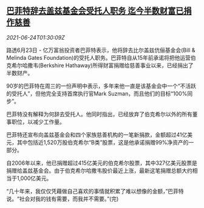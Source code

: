 <!--1624498263000-->
[巴菲特辞去盖兹基金会受托人职务 迄今半数财富已捐作慈善](https://cn.reuters.com/article/buffett-gatesfoundation-0624-idCNKCS2E004L)
------

<div><i>2021-06-24T01:30:09Z</i></div><p>路透6月23日 - 亿万富翁投资者巴菲特表示，他将辞去比尔盖兹伉俪基金会(Bill &amp; Melinda Gates Foundation)的受托人职务。巴菲特自从15年前承诺将把他运营伯克希尔哈撒韦(Berkshire Hathaway)所得财富捐赠给慈善事业以来，已经捐出了半数财产。</p><p>90岁的巴菲特在周三的一份声明中表示，多年来他一直是该基金会中一个“不活跃的受托人”，但他完全支持首席执行官Mark Suzman，而且他们的目标“100%同步”。</p><p>巴菲特没有解释为何辞去受托人。他同时指出，已经放弃了伯克希尔以外的所有董事职位，以减少工作量。</p><p>巴菲特还宣布向盖兹基金会和四个家族慈善机构的一笔新捐款，金额超过41亿美元，其中包括近1,520万股伯克希尔“B类”股票，这是他承诺捐赠99%净资产的一部分。</p><p>自2006年以来，他已捐赠超过415亿美元的伯克希尔股票，其中327亿美元股票是捐赠给盖兹基金会。由于伯克希尔哈撒韦股价最近上涨，最新这笔捐赠总额大约相当于1,000亿美元。</p><p>“几十年来，我仅仅凭藉做自己喜欢的事情就积累了难以想像的金额，”巴菲特说。“社会对我的钱有需要，而我并不需要。”(完)</p>
